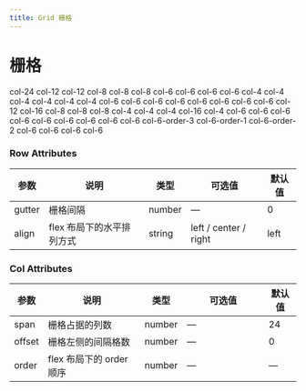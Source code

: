 ```yaml
---
title: Grid 栅格
---
```


# 栅格

<grid-test title="基础布局" description="使用单一分栏创建基础的栅格布局">
  <grid-demo1></grid-demo1>
  <highlight-code slot="codeText" lang="vue">
    <y-row class="row">
      <y-col class="item" :span="24">col-24</y-col>
    </y-row>
    <y-row class="row">
      <y-col class="item" :span="12">col-12</y-col>
      <y-col class="item" :span="12">col-12</y-col>
    </y-row>
    <y-row class="row">
      <y-col class="item" :span="8">col-8</y-col>
      <y-col class="item" :span="8">col-8</y-col>
      <y-col class="item" :span="8">col-8</y-col>
    </y-row>
    <y-row class="row">
      <y-col class="item" :span="6">col-6</y-col>
      <y-col class="item" :span="6">col-6</y-col>
      <y-col class="item" :span="6">col-6</y-col>
      <y-col class="item" :span="6">col-6</y-col>
    </y-row>
    <y-row class="row">
      <y-col class="item" :span="4">col-4</y-col>
      <y-col class="item" :span="4">col-4</y-col>
      <y-col class="item" :span="4">col-4</y-col>
      <y-col class="item" :span="4">col-4</y-col>
      <y-col class="item" :span="4">col-4</y-col>
      <y-col class="item" :span="4">col-4</y-col>
    </y-row>
  </highlight-code>
</grid-test>

<grid-test title="分栏间隔" description="分栏之间存在间隔">
  <grid-demo2></grid-demo2>
  <highlight-code slot="codeText" lang="vue">
    <y-row class="row" :gutter="20">
      <y-col class="item" :span="6">col-6</y-col>
      <y-col class="item" :span="6">col-6</y-col>
      <y-col class="item" :span="6">col-6</y-col>
      <y-col class="item" :span="6">col-6</y-col>
    </y-row>
  </highlight-code>
</grid-test>

<grid-test title="分栏偏移" description="支持偏移指定的栏数">
  <grid-demo3></grid-demo3>
  <highlight-code slot="codeText" lang="vue">
    <y-row class="row" :gutter="20">
      <y-col class="item" :span="6">col-6</y-col>
      <y-col class="item" :span="6" :offset="6">col-6</y-col>
    </y-row>
    <y-row class="row" :gutter="20">
      <y-col class="item" :span="6" :offset="6">col-6</y-col>
      <y-col class="item" :span="6" :offset="6">col-6</y-col>
    </y-row>
    <y-row class="row" :gutter="20">
      <y-col class="item" :span="12" :offset="6">col-12</y-col>
    </y-row>
  </highlight-code>
</grid-test>

<grid-test title="混合布局" description="通过基础的 1/24 分栏任意扩展组合形成较为复杂的混合布局">
  <grid-demo4></grid-demo4>
  <highlight-code slot="codeText" lang="vue">
    <y-row class="row" :gutter="20">
      <y-col class="item" :span="16">col-16</y-col>
      <y-col class="item" :span="8">col-8</y-col>
    </y-row>
    <y-row class="row" :gutter="20">
      <y-col class="item" :span="8">col-8</y-col>
      <y-col class="item" :span="8">col-8</y-col>
      <y-col class="item" :span="4">col-4</y-col>
      <y-col class="item" :span="4">col-4</y-col>
    </y-row>
    <y-row class="row" :gutter="20">
      <y-col class="item" :span="4">col-4</y-col>
      <y-col class="item" :span="16">col-16</y-col>
      <y-col class="item" :span="4">col-4</y-col>
    </y-row>
  </highlight-code>
</grid-test>

<grid-test title="对齐方式" description="通过 flex 布局来对分栏进行灵活的对齐">
  <grid-demo5></grid-demo5>
  <highlight-code slot="codeText" lang="vue">
    <y-row class="row">
      <y-col class="item" :span="6">col-6</y-col>
      <y-col class="item" :span="6">col-6</y-col>
      <y-col class="item" :span="6">col-6</y-col>
    </y-row>
    <y-row class="row" align="center">
      <y-col class="item" :span="6">col-6</y-col>
      <y-col class="item" :span="6">col-6</y-col>
      <y-col class="item" :span="6">col-6</y-col>
    </y-row>
    <y-row class="row" align="right">
      <y-col class="item" :span="6">col-6</y-col>
      <y-col class="item" :span="6">col-6</y-col>
      <y-col class="item" :span="6">col-6</y-col>
    </y-row>
    <y-row class="row" align="left">
      <y-col class="item" :order="3" :span="6">col-6-order-3</y-col>
      <y-col class="item" :order="1" :span="6">col-6-order-1</y-col>
      <y-col class="item" :order="2" :span="6">col-6-order-2</y-col>
    </y-row>
  </highlight-code>
</grid-test>

<grid-test title="响应式布局" description="参照了 Bootstrap 的响应式设计">
  <grid-demo6></grid-demo6>
  <highlight-code slot="codeText" lang="vue">
    <y-row class="row">
      <y-col class="item" :phone="{ span: 4 }" :pc="{ span: 6 }">col-6</y-col>
      <y-col class="item" :phone="{ span: 8 }" :pc="{ span: 6 }">col-6</y-col>
      <y-col class="item" :phone="{ span: 8 }" :pc="{ span: 6 }">col-6</y-col>
      <y-col class="item" :phone="{ span: 4 }" :pc="{ span: 6 }">col-6</y-col>
    </y-row>
  </highlight-code>
</grid-test>

### Row Attributes

| 参数   | 说明                      | 类型   | 可选值                | 默认值 |
| ------ | ------------------------- | ------ | --------------------- | ------ |
| gutter | 栅格间隔                  | number | —                     | 0      |
| align  | flex 布局下的水平排列方式 | string | left / center / right | left   |

### Col Attributes

| 参数   | 说明                                             | 类型   | 可选值                                                                                                                                                        | 默认值 |
| ------ | ------------------------------------------------ | ------ | ------------------------------------------------------------------------------------------------------------------------------------------------------------- | ------ |
| span   | 栅格占据的列数                                   | number | —                                                                                                                                                             | 24     |
| offset | 栅格左侧的间隔格数                               | number | —                                                                                                                                                             | 0      |
| order  | flex 布局下的 order 顺序&nbsp;&nbsp;&nbsp;&nbsp; | number | —&nbsp;&nbsp;&nbsp;&nbsp;&nbsp;&nbsp;&nbsp;&nbsp;&nbsp;&nbsp;&nbsp;&nbsp;&nbsp;&nbsp;&nbsp;&nbsp;&nbsp;&nbsp;&nbsp;&nbsp;&nbsp;&nbsp;&nbsp;&nbsp;&nbsp;&nbsp; | —      |
